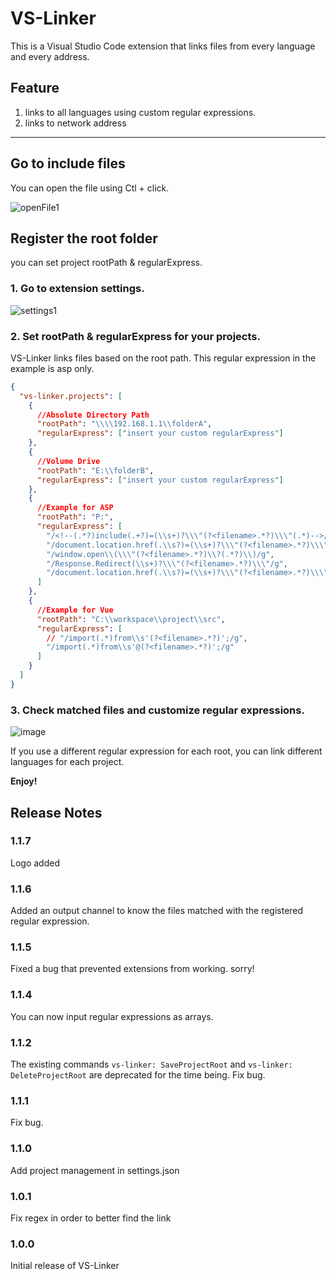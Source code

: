 # VS-Linker

This is a Visual Studio Code extension that links files from every language and every address.

## Feature

1. links to all languages using custom regular expressions.
2. links to network address

---

## Go to include files

You can open the file using Ctl + click.

![openFile1](https://user-images.githubusercontent.com/57289429/182084053-4f2e0b72-e7e5-47db-80e2-c9597a43f63e.gif)

## Register the root folder

you can set project rootPath & regularExpress.

### 1. **Go to extension settings.**

![settings1](https://user-images.githubusercontent.com/57289429/186137031-8ff82f40-b14c-4d79-b24c-3954f1478399.png)

### 2. **Set rootPath & regularExpress for your projects.**

VS-Linker links files based on the root path.
This regular expression in the example is asp only.

```json
{
  "vs-linker.projects": [
    {
      //Absolute Directory Path
      "rootPath": "\\\\192.168.1.1\\folderA",
      "regularExpress": ["insert your custom regularExpress"]
    },
    {
      //Volume Drive
      "rootPath": "E:\\folderB",
      "regularExpress": ["insert your custom regularExpress"]
    },
    {
      //Example for ASP
      "rootPath": "P:",
      "regularExpress": [
        "/<!--(.*?)include(.+?)=(\\s+)?\\\"(?<filename>.*?)\\\"(.*)-->/g",
        "/document.location.href(.\\s?)=(\\s+)?\\\"(?<filename>.*?)\\\"/g",
        "/window.open\\(\\\"(?<filename>.*?)\\?(.*?)\\)/g",
        "/Response.Redirect(\\s+)?\\\"(?<filename>.*?)\\\"/g",
        "/document.location.href(.\\s?)=(\\s+)?\\\"(?<filename>.*?)\\\"/g"
      ]
    },
    {
      //Example for Vue
      "rootPath": "C:\\workspace\\project\\src",
      "regularExpress": [
        // "/import(.*)from\\s'(?<filename>.*?)';/g",
        "/import(.*)from\\s'@(?<filename>.*?)';/g"
      ]
    }
  ]
}
```

### 3. **Check matched files and customize regular expressions.**

![image](https://user-images.githubusercontent.com/57289429/210317315-3810c90c-a4ca-4f4f-9938-f0e7f291e5fe.png)

If you use a different regular expression for each root, you can link different languages ​​for each project.

**Enjoy!**

## Release Notes

### 1.1.7

Logo added

### 1.1.6

Added an output channel to know the files matched with the registered regular expression.

### 1.1.5

Fixed a bug that prevented extensions from working. sorry!

### 1.1.4

You can now input regular expressions as arrays.

### 1.1.2

The existing commands `vs-linker: SaveProjectRoot` and `vs-linker: DeleteProjectRoot` are deprecated for the time being.
Fix bug.

### 1.1.1

Fix bug.

### 1.1.0

Add project management in settings.json

### 1.0.1

Fix regex in order to better find the link

### 1.0.0

Initial release of VS-Linker
